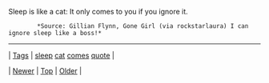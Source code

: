 <!--
title: Sleep is like a cat
date: 2020-06-28T15:27:00.370Z
tags: sleep, cat, comes, quote
-->




Sleep is like a cat: It only comes to you if you ignore it.

            *Source: Gillian Flynn, Gone Girl (via rockstarlaura) I can ignore sleep like a boss!*

<!--BOTTOM-POST-NAVIGATION-->
---

| [Tags](tags.md) | [sleep](tag-sleep.md) [cat](tag-cat.md) [comes](tag-comes.md) [quote](tag-quote.md) |

| [Newer](95262601587.md) | [Top](index.md) | [Older](95266612015.md) |